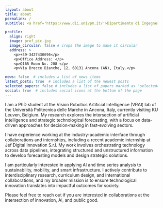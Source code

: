 ```yaml
---
layout: about
title: about
permalink: /
subtitle: <a href='https://www.dii.univpm.it/'>Dipartimento di Ingegneria dell'Informazione, Università Politecnica delle Marche, Ancona, Italy.</a>.

profile:
  align: right
  image: prof_pic.jpg
  image_circular: false # crops the image to make it circular
  address: >
    <p>+39-3427430696</p>
    <p>Office Address: </p>
    <p>Q165 Room No. 208 </p>
    <p>Via Brecce Bianche, 12, 60131 Ancona (AN), Italy.</p>

news: false  # includes a list of news items
latest_posts: true  # includes a list of the newest posts
selected_papers: false # includes a list of papers marked as "selected={true}"
social: true  # includes social icons at the bottom of the page
---
```


I am a PhD student at the Vision Robotics Artificial Intelligence (VRAI) lab of the Università Politecnica delle Marche in Ancona, Italy, currently visiting KU Leuven, Belgium. My research explores the intersection of artificial intelligence and strategic technological forecasting, with a focus on data-driven approaches for decision-making in fast-evolving sectors.

I have experience working at the industry-academic interface through collaborations and internships, including a recent academic internship at Jef Digital Innovation S.r.l. My work involves orchestrating technology across data pipelines, integrating structured and unstructured information to develop forecasting models and design strategic solutions.

I am particularly interested in applying AI and time series analysis to sustainability, mobility, and smart infrastructure. I actively contribute to interdisciplinary research, curriculum design, and international collaborations, and my broader mission is to ensure technological innovation translates into impactful outcomes for society.

Please feel free to reach out if you are interested in collaborations at the intersection of innovation, AI, and public good.